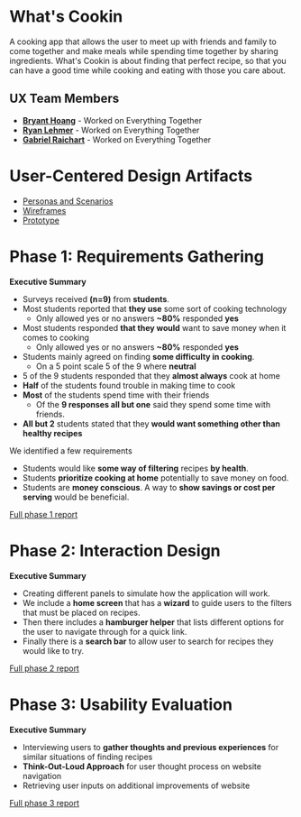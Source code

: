 # What's Cookin

A cooking app that allows the user to meet up with friends and family to come together and make meals while spending time together by sharing ingredients. What's Cookin is about finding that perfect recipe, so that you can have a good time while cooking and eating with those you care about.

## UX Team Members

* **[Bryant Hoang](https://github.com/UsabilityEngineering/ux-portfolio-bhoang1998)** - Worked on Everything Together
* **[Ryan Lehmer](https://github.com/UsabilityEngineering/ux-portfolio-NotEnoughCharact)** - Worked on Everything Together
* **[Gabriel Raichart](https://github.com/UsabilityEngineering/ux-portfolio-0rion447)** - Worked on Everything Together

# User-Centered Design Artifacts
 
* [Personas and Scenarios](Persona_Scenario.pdf)
* [Wireframes](design/README.md)
* [Prototype](https://xd.adobe.com/view/0c98ae4c-f892-4d6d-a6f1-8223d9be61a1-59cb/)

# Phase 1: Requirements Gathering

**Executive Summary**

* Surveys received **(n=9)** from **students**.
* Most students reported that **they use** some sort of cooking technology
  * Only allowed yes or no answers **~80%** responded **yes**
* Most students responded **that they would** want to save money when it comes to cooking 
  * Only allowed yes or no answers **~80%** responded **yes**
* Students mainly agreed on finding **some difficulty in cooking**.
  * On a 5 point scale 5 of the 9 where **neutral**
* 5 of the 9 students responded that they **almost always** cook at home
* **Half** of the students found trouble in making time to cook
* **Most** of the students spend time with their friends
  * Of the **9 responses all but one** said they spend some time with friends.  
* **All but 2** students stated that they **would want something other than healthy recipes**

We identified a few requirements
  * Students would like **some way of filtering** recipes **by health**.
  * Students **prioritize cooking at home** potentially to save money on food.
  * Students are **money conscious**. A way to **show savings or cost per serving** would be beneficial.


[Full phase 1 report](requirements/README.md)

# Phase 2: Interaction Design

**Executive Summary**

* Creating different panels to simulate how the application will work.
* We include a **home screen** that has a **wizard** to guide users to the filters that must be placed on recipes.
* Then there includes a **hamburger helper** that lists different options for the user to navigate through for a quick link.
* Finally there is a **search bar** to allow user to search for recipes they would like to try.

[Full phase 2 report](design/README.md)

# Phase 3: Usability Evaluation

**Executive Summary**

* Interviewing users to **gather thoughts and previous experiences** for similar situations of finding recipes
* **Think-Out-Loud Approach** for user thought process on website navigation
* Retrieving user inputs on additional improvements of website

[Full phase 3 report](evaluation/README.md)
